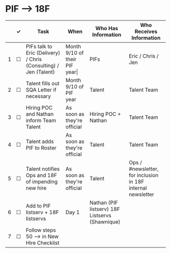 
PIF --> 18F
============

<table>
  <thead> 
    <tr> 
      <th scope="col"></th> 
      <th scope="col">&#10003;</th>
      <th scope="col">Task</th>
      <th scope="col">When</th>
      <th scope="col">Who Has Information</th>
      <th scope="col">Who Receives Information</th>
    </tr>
  </thead>
  <tr>
    <td scope="row">1</td> 
    <td>&#9744;</td>
    <td>PIFs talk to Eric (Delivery) / Chris (Consulting) / Jen (Talent)</td>
    <td>Month 9/10 of their PIF year|</td>
    <td> PIFs </td>
    <td> Eric / Chris / Jen </td>
  </tr>
  <tr>
    <td scope="row">2</td>
    <td>&#9744;</td>
    <td>Talent fills out SQA Letter if necessary</td>
    <td>Month 9/10 of PIF year</td>
    <td> Talent</td>
    <td> Talent Team </td>
  </tr>
  <tr>
    <td scope="row">3</td>
    <td>&#9744;</td>
    <td>Hiring POC and Nathan inform Team Talent</td>
    <td>As soon as they're official</td>
    <td> Hiring POC + Nathan</td>
    <td> Talent Team </td>
  </tr>
  <tr>
    <td scope="row">4</td>
    <td>&#9744;</td>
    <td>Talent adds PIF to Roster</td>
    <td>As soon as they're official</td>
     <td> Talent</td>
    <td> Talent Team </td>
  </tr>
  <tr>
    <td scope="row">5</td>
    <td>&#9744;</td>
    <td>Talent notifies Ops and 18F of impending new hire</td>
    <td>As soon as they're official </td>
     <td> Talent</td>
    <td> Ops / #newsletter, for inclusion in 18F internal newsletter </td>
  </tr>
  <tr>
    <td scope="row">6</td>
    <td>&#9744;</td>
    <td>Add to PIF listserv + 18F listservs</td>
    <td>Day 1</td>
    <td> Nathan (PIF listserv) 18F Listservs (Shawnique) </td>
    <td> </td>
  </tr>
  <tr>
    <td scope="row">7</td>
    <td>&#9744;</td>
    <td>Follow steps 50 --> in New Hire Checklist</td>
    <td></td>
    <td></td>
    <td></td>
  </tr>
</table>